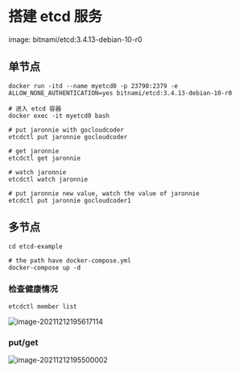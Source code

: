 # 搭建 etcd 服务

image: bitnami/etcd:3.4.13-debian-10-r0

## 单节点

```shell
docker run -itd --name myetcd0 -p 23790:2379 -e ALLOW_NONE_AUTHENTICATION=yes bitnami/etcd:3.4.13-debian-10-r0
```

```shell
# 进入 etcd 容器
docker exec -it myetcd0 bash

# put jaronnie with gocloudcoder
etcdctl put jaronnie gocloudcoder

# get jaronnie
etcdctl get jaronnie

# watch jaronnie
etcdctl watch jaronnie

# put jaronnie new value, watch the value of jaronnie
etcdctl put jaronnie gocloudcoder1
```

## 多节点

```shell
cd etcd-example

# the path have docker-compose.yml
docker-compose up -d
```

### 检查健康情况

```shell
etcdctl member list
```

![image-20211212195617114](https://resource.gocloudcoder.com/image-20211212195617114.png)

### put/get

![image-20211212195500002](https://resource.gocloudcoder.com/image-20211212195500002.png)
